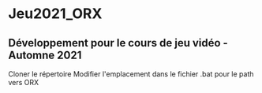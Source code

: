 # Jeu2021_ORX
## Développement pour le cours de jeu vidéo - Automne 2021
Cloner le répertoire
Modifier l'emplacement dans le fichier .bat pour le path vers ORX
